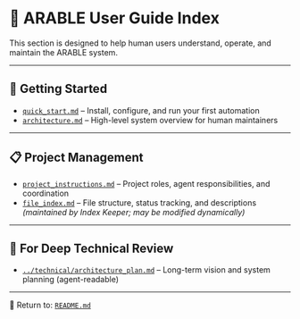 # 🙋 ARABLE User Guide Index

This section is designed to help human users understand, operate, and maintain the ARABLE system.

---

## 🚀 Getting Started

- [`quick_start.md`](quick_start.md) – Install, configure, and run your first automation
- [`architecture.md`](architecture.md) – High-level system overview for human maintainers

---

## 📋 Project Management

- [`project_instructions.md`](project_instructions.md) – Project roles, agent responsibilities, and coordination
- [`file_index.md`](file_index.md) – File structure, status tracking, and descriptions  
  _(maintained by Index Keeper; may be modified dynamically)_

---

## 🔧 For Deep Technical Review

- [`../technical/architecture_plan.md`](../technical/architecture_plan.md) – Long-term vision and system planning (agent-readable)

---

📎 Return to: [`README.md`](../README.md)
